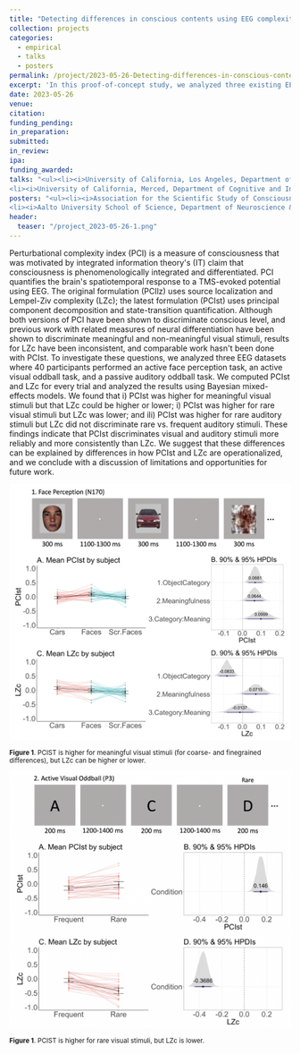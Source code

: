 ```yaml
---
title: "Detecting differences in conscious contents using EEG complexity measures (proof of concept)"
collection: projects
categories:
  - empirical
  - talks
  - posters
permalink: /project/2023-05-26-Detecting-differences-in-conscious-contents-using-EEG-complexity-measures-proof-of-concept
excerpt: 'In this proof-of-concept study, we analyzed three existing EEG datasets where 40 participants performed an active face perception task, an active visual oddball task, and a passive auditory oddball task. We computed the perturbational complexity index (PCIst) and Lempel-ziv complexity (LZc) for every trial and analyzed the results using Bayesian mixed-effects models. We found that i) PCIst was higher for meaningful visual stimuli but that LZc could be higher or lower; i) PCIst was higher for rare visual stimuli but LZc was lower; and ili) PCIst was higher for rare auditory stimuli but LZc did not discriminate rare vs. frequent auditory stimuli.'
date: 2023-05-26
venue:
citation:
funding_pending:
in_preparation:
submitted:
in_review:
ipa:
funding_awarded:
talks: "<ul><li><i>University of California, Los Angeles, Department of Psychology (MontiLab)</i> (December 11, 2023) (*invited)</li>
<li><i>University of California, Merced, Department of Cognitive and Information Sciences Annual Project Mini-Conference</i> (May 8, 2023)</li></ul>"
posters: "<ul><li><i>Association for the Scientific Study of Consciousness 26</i>, New York, NY (June 23 – 25, 2023) (<b>awarded 2nd place </b>in the student poster competition)</li>
<li><i>Aalto University School of Science, Department of Neuroscience & Biomedical Engineering 9th Science Factory: TMS–EEG Summer School and Workshop</i> (May 27 – June 2, 2023)</li></ul>"
header:
  teaser: "/project_2023-05-26-1.png"
---
```

Perturbational complexity index (PCI) is a measure of consciousness that was motivated by integrated information theory's (IT) claim that consciousness is phenomenologically integrated and differentiated. PCI quantifies the brain's spatiotemporal response to a TMS-evoked potential using EEG. The original formulation (PCIlz) uses source localization and Lempel-Ziv complexity (LZc); the latest formulation (PCIst) uses principal component decomposition and state-transition quantification. Although both versions of PCI have been shown to discriminate conscious level, and previous work with related measures of neural differentiation have been shown to discriminate meaningful and non-meaningful visual stimuli, results for LZc have been inconsistent, and comparable work hasn't been done with PCIst. To investigate these questions, we analyzed three EEG datasets where 40 participants performed an active face perception task, an active visual oddball task, and a passive auditory oddball task. We computed PCIst and LZc for every trial and analyzed the results using Bayesian mixed-effects models. We found that i) PCIst was higher for meaningful visual stimuli but that LZc could be higher or lower; i) PCIst was higher for rare visual stimuli but LZc was lower; and ili) PCIst was higher for rare auditory stimuli but LZc did not discriminate rare vs. frequent auditory stimuli. These findings indicate that PCIst discriminates visual and auditory stimuli more reliably and more consistently than LZc. We suggest that these differences can be explained by differences in how PCIst and LZc are operationalized, and we conclude with a discussion of limitations and opportunities for future work.

<img src="/images/project_2023-05-26-1.png">
<p style="font-size: smaller"><b>Figure 1</b>. PCIST is higher for meaningful visual stimuli (for coarse- and finegrained
differences), but LZc can be higher or lower.</p>

<img src="/images/project_2023-05-26-2.png">
<p style="font-size: smaller"><b>Figure 1</b>. PCIST is higher for rare visual stimuli, but LZc is lower.</p>
